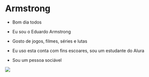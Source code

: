 # Armstrong
-  Bom dia todos

- Eu sou o Eduardo Armstrong

- Gosto de jogos, filmes, séries e lutas

- Eu uso esta conta com fins escoares, sou um estudante do Alura

- Sou um pessoa sociável

![](https://media.tenor.com/eSZGdTrp73QAAAAC/jojos-bizarre-adventure-anime.gif)
